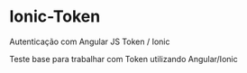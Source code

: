 # Ionic-Token
Autenticação com Angular JS Token / Ionic

Teste base para trabalhar com Token utilizando Angular/Ionic

